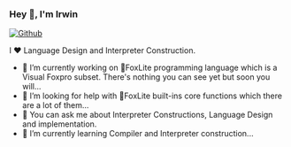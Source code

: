 ### Hey 👋, I'm Irwin

[![Github](https://img.shields.io/github/followers/Irwin1985?label=Follow&style=social)](https://github.com/Irwin1985)

I ❤ Language Design and Interpreter Construction.

- 🔭 I’m currently working on 🦊FoxLite programming language which is a Visual Foxpro subset. There's nothing you can see yet but soon you will...
- 🤔 I’m looking for help with 🦊FoxLite built-ins core functions which there are a lot of them...
- 💬 You can ask me about Interpreter Constructions, Language Design and implementation.
- 🌱 I’m currently learning Compiler and Interpreter construction...
